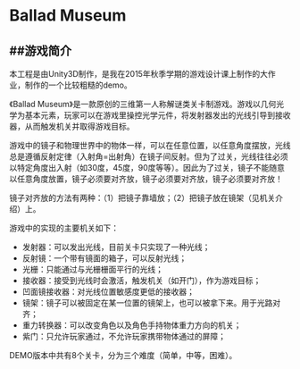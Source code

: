 ﻿# Ballad Museum
##游戏简介
------
本工程是由Unity3D制作，是我在2015年秋季学期的游戏设计课上制作的大作业，制作的一个比较粗糙的demo。

《Ballad Museum》是一款原创的三维第一人称解谜类关卡制游戏。游戏以几何光学为基本元素，玩家可以在游戏里操控光学元件，将发射器发出的光线引导到接收器，从而触发机关并取得游戏目标。

游戏中的镜子和物理世界中的物体一样，可以在任意位置，以任意角度摆放，光线总是遵循反射定律（入射角=出射角）在镜子间反射。但为了过关，光线往往必须以特定角度出入射（如30度，45度，90度等等）。因此为了过关，镜子不能随意以任意角度放置，镜子必须要对齐放，镜子必须要对齐放，镜子必须要对齐放！

镜子对齐放的方法有两种：（1）把镜子靠墙放；（2）把镜子放在镜架（见机关介绍）上。

游戏中的实现的主要机关如下：
* 发射器：可以发出光线，目前关卡只实现了一种光线；
* 反射镜：一个带有镜面的箱子，可以反射光线；
* 光栅：只能通过与光栅栅面平行的光线；
* 接收器：接受到光线时会激活，触发机关（如开门），作为游戏目标；
* 凹面镜接收器：对光线位置敏感度更低的接收器；
* 镜架：镜子可以被固定在某一位置的镜架上，也可以被拿下来。用于光路对齐；
* 重力转换器：可以改变角色以及角色手持物体重力方向的机关；
* 紫门：只允许玩家通过，不允许玩家携带物体通过的屏障；

DEMO版本中共有8个关卡，分为三个难度（简单，中等，困难）。